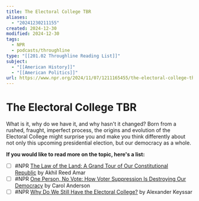 ```yaml
---
title: The Electoral College TBR
aliases:
  - "20241230211155"
created: 2024-12-30
modified: 2024-12-30
tags:
  - NPR
  - podcasts/throughline
type: "[[201.02 Throughline Reading List]]"
subject:
  - "[[American History]]"
  - "[[American Politics]]"
url: https://www.npr.org/2024/11/07/1211165455/the-electoral-college-throwback
---
```

# The Electoral College TBR
What is it, why do we have it, and why hasn't it changed? Born from a rushed, fraught, imperfect process, the origins and evolution of the Electoral College might surprise you and make you think differently about not only this upcoming presidential election, but our democracy as a whole.

**If you would like to read more on the topic, here's a list:**

- [ ] #NPR [The Law of the Land: A Grand Tour of Our Constitutional Republic](https://www.goodreads.com/book/show/22928855-the-law-of-the-land) by Akhil Reed Amar
- [ ] #NPR [One Person, No Vote: How Voter Suppression Is Destroying Our Democracy](https://www.goodreads.com/en/book/show/36711317-one-person-no-vote) by Carol Anderson
- [ ] #NPR [Why Do We Still Have the Electoral College?](https://www.goodreads.com/book/show/29940829-why-do-we-still-have-the-electoral-college?from_search=true&from_srp=true&qid=KYRfYX7TwA&rank=1) by Alexander Keyssar

